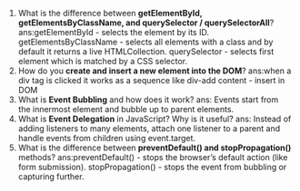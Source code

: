 1. What is the difference between **getElementById, getElementsByClassName, and querySelector / querySelectorAll**?
   ans:getElementById - selects the element by its ID.
getElementsByClassName - selects all elements with a class and by default it returns a live HTMLCollection.
querySelector - selects first element which is matched by a CSS selector.
2. How do you **create and insert a new element into the DOM**?
   ans:when a div tag is clicked it works as a sequence like div-add content - insert in DOM
3. What is **Event Bubbling** and how does it work?
   ans: Events start from the innermost element and bubble up to parent elements.
4. What is **Event Delegation** in JavaScript? Why is it useful?
ans: Instead of adding listeners to many elements, attach one listener to a parent and handle events from children using event.target.
5. What is the difference between **preventDefault() and stopPropagation()** methods?
   ans:preventDefault() - stops the browser’s default action (like form submission).
stopPropagation() - stops the event from bubbling or capturing further.
